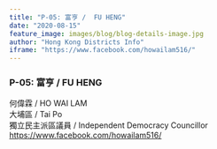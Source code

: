 ```yaml
---
title: "P-05: 富亨 /  FU HENG"
date: "2020-08-15"
feature_image: images/blog/blog-details-image.jpg
author: "Hong Kong Districts Info"
iframe: "https://www.facebook.com/howailam516/"
---
```


### P-05: 富亨 /  FU HENG  
何偉霖 /  HO WAI LAM  
大埔區 / Tai Po  
獨立民主派區議員  /  Independent Democracy Councillor  
https://www.facebook.com/howailam516/
